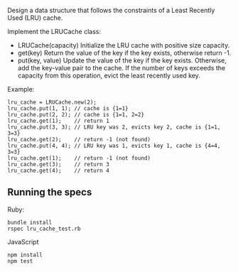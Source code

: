 Design a data structure that follows the constraints of a Least Recently Used (LRU) cache.

Implement the LRUCache class:
* LRUCache(capacity) Initialize the LRU cache with positive size capacity.
* get(key) Return the value of the key if the key exists, otherwise return -1.
* put(key, value) Update the value of the key if the key exists. Otherwise, add the key-value pair to the cache. If the number of keys exceeds the capacity from this operation, evict the least recently used key.
 

Example:

```
lru_cache = LRUCache.new(2);
lru_cache.put(1, 1); // cache is {1=1}
lru_cache.put(2, 2); // cache is {1=1, 2=2}
lru_cache.get(1);    // return 1
lru_cache.put(3, 3); // LRU key was 2, evicts key 2, cache is {1=1, 3=3}
lru_cache.get(2);    // return -1 (not found)
lru_cache.put(4, 4); // LRU key was 1, evicts key 1, cache is {4=4, 3=3}
lru_cache.get(1);    // return -1 (not found)
lru_cache.get(3);    // return 3
lru_cache.get(4);    // return 4
```

## Running the specs

Ruby:
```
bundle install
rspec lru_cache_test.rb
```

JavaScript
```
npm install
npm test
```
